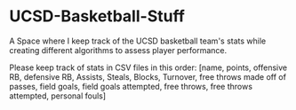 # UCSD-Basketball-Stuff
A Space where I keep track of the UCSD basketball team's stats while creating different algorithms to assess player performance.

Please keep track of stats in CSV files in this order:
    [name, points, offensive RB, defensive RB, Assists, Steals, Blocks, Turnover,
    free throws made off of passes, field goals, field goals attempted,
    free throws, free throws attempted, personal fouls]
